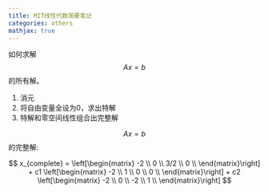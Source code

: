```yaml
---
title: MIT线性代数简要笔记
categories: others
mathjax: true
---
```


如何求解$$Ax=b$$的所有解。
1. 消元
2. 将自由变量全设为0，求出特解
3. 特解和零空间线性组合出完整解

$$Ax=b$$的完整解: 

$$
x_{complete} = \left[\begin{matrix}
  -2  \\
  0 \\
  3/2 \\
  0 \\
\end{matrix}\right]
+
c1
\left[\begin{matrix}
  -2  \\
  1 \\
  0 \\
  0 \\
\end{matrix}\right]
+
c2
\left[\begin{matrix}
  -2  \\
  0 \\
  -2 \\
  1 \\
\end{matrix}\right]
$$